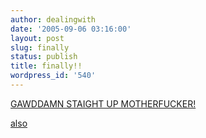 ```yaml
---
author: dealingwith
date: '2005-09-06 03:16:00'
layout: post
slug: finally
status: publish
title: finally!!
wordpress_id: '540'
---
```


[GAWDDAMN STAIGHT UP MOTHERFUCKER!][1]

[also][2]

   [1]: http://www.intarweb.com/blackmagic/olbermann.wmv

   [2]:
http://www.sistermachinegun.com/newsgroup/post.jsp?msgid=1125943032246&r=0

